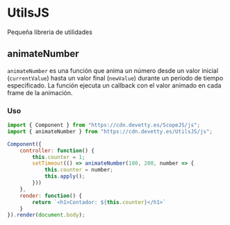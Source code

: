 # UtilsJS

Pequeña libreria de utilidades

## animateNumber

`animateNumber` es una función que anima un número desde un valor inicial (`currentValue`) hasta un valor final (`newValue`) durante un período de tiempo especificado. La función ejecuta un callback con el valor animado en cada frame de la animación.

### Uso

```javascript
import { Component } from "https://cdn.devetty.es/ScopeJS/js";
import { animateNumber } from "https://cdn.devetty.es/UtilsJS/js";

Component({
    controller: function() {
        this.counter = 1;
        setTimeout(() => animateNumber(180, 200, number => {
            this.counter = number;
            this.apply();
        }))
    },
    render: function() {
        return `<h1>Contador: ${this.counter}</h1>`
    }
}).render(document.body);
```

